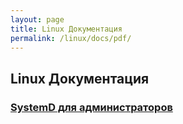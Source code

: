 ```yaml
---
layout: page
title: Linux Документация
permalink: /linux/docs/pdf/
---
```


## Linux Документация


### [SystemD для администраторов](https://github.com/sysadm-ru/files.sysadm.ru/tree/gh-pages/pdf)
